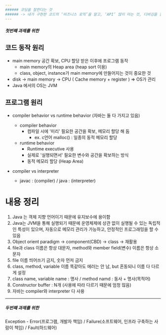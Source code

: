 ```yaml
---
###### 코딩을 잘한다는 것
###### -> 내가 구현한 코드의 ‘비즈니스 로직’을 알고, ‘API’ 많이 아는 것, 디버깅을 잘하는 것
---
```


##### 첫번째 과제를 위한

## 코드 동작 원리

-   main memory 공간 확보, CPU 할당 받은 이후에 프로그램 동작
    -   main memory의 Heap area (heap sort 이용)
    -   class, object, instance가 main memory에 만들어지는 것이 중요한 것
-   disk -> main memory -> CPU ( Cache memory + register ) => OS가 관리
-   Java 에서의 OS는 JVM

## 프로그램 원리

-   compiler behavior vs runtime behavior (자바는 둘 다 가지고 있음)

    -   compiler behavior
        -   컴파일 시에 '미리' 필요한 공간을 확보, 메모리 할당 해 둠
            -   ex. c언어 malloc() : 일종의 동적 메모리 할당
    -   runtime behavior
        -   Runtime executive 사용
        -   실제로 '실행되면서' 필요한 변수와 공간을 확보하는 방식
        -   동적 메모리 할당 (Heap Area)

-   compiler vs interpreter
    -   javac : (compiler) / java : (interpreter)

# 내용 정리

1. Java 는 객체 지향 언어이기 때문에 유지보수에 용이함
2. Java는 JVM을 통해 실행되기 때문에 운영체제에 상관 없이 실행될 수 있는 독립적인 특성이 있으며, 자동으로 메모리 관리가 가능하고, 안정적인 프로그래밍을 할 수 있음
3. Object orient paradigm -> component(CBD) -> class -> 재활용
4. file과 class 이름은 항상 대문자, method와 member field(변수) 이름은 항상 소문자
5. file 이름 띄어쓰기 금지, 숫자 먼저 금지
6. class, method, variable 이름 똑같아도 에러는 안 남, but 혼동되니 이름 다 다르게 설정
7. class name, variable name : 명사 / method namd : 동사 + 명사(목적어)
8. Constructor buffer : N개 (사용에 따라 다르기 때문에 엄청 많음)
9. 자바는 compiler와 interpreter 다 사용

---

##### 두번째 과제를 위한

Exception - Error(프로그램, 개발자 책임) / Failure(소프트웨어, 인프라 구축하는 사람이 책임) / Fault(하드웨어)
